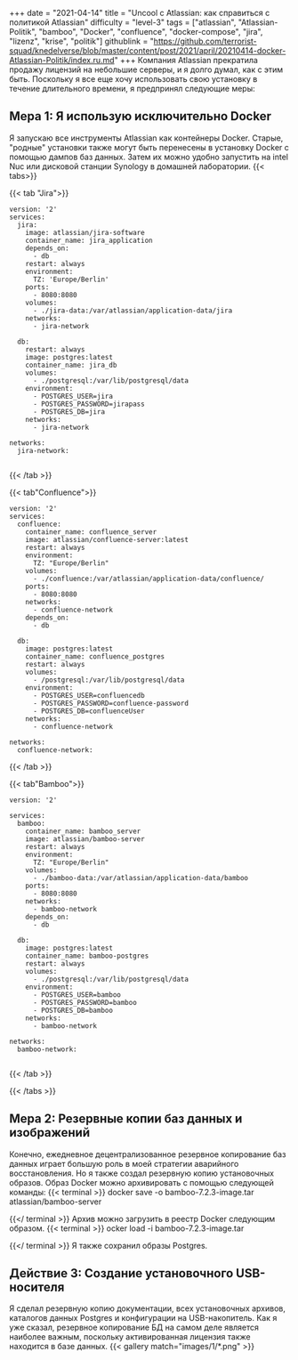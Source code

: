 +++
date = "2021-04-14"
title = "Uncool с Atlassian: как справиться с политикой Atlassian"
difficulty = "level-3"
tags = ["atlassian", "Atlassian-Politik", "bamboo", "Docker", "confluence", "docker-compose", "jira", "lizenz", "krise", "politik"]
githublink = "https://github.com/terrorist-squad/knedelverse/blob/master/content/post/2021/april/20210414-docker-Atlassian-Politik/index.ru.md"
+++
Компания Atlassian прекратила продажу лицензий на небольшие серверы, и я долго думал, как с этим быть. Поскольку я все еще хочу использовать свою установку в течение длительного времени, я предпринял следующие меры:
## Мера 1: Я использую исключительно Docker
Я запускаю все инструменты Atlassian как контейнеры Docker. Старые, "родные" установки также могут быть перенесены в установку Docker с помощью дампов баз данных. Затем их можно удобно запустить на intel Nuc или дисковой станции Synology в домашней лаборатории.
{{< tabs>}}


{{< tab "Jira">}}


```
version: '2'
services:
  jira:
    image: atlassian/jira-software
    container_name: jira_application
    depends_on:
      - db
    restart: always
    environment:
      TZ: 'Europe/Berlin'
    ports:
      - 8080:8080
    volumes:
      - ./jira-data:/var/atlassian/application-data/jira
    networks:
      - jira-network
      
  db:
    restart: always
    image: postgres:latest
    container_name: jira_db
    volumes:
      - ./postgresql:/var/lib/postgresql/data
    environment:
      - POSTGRES_USER=jira
      - POSTGRES_PASSWORD=jirapass
      - POSTGRES_DB=jira
    networks:
      - jira-network

networks:
  jira-network:


```

{{< /tab >}}


{{< tab"Confluence">}}


```
version: '2'
services:
  confluence:
    container_name: confluence_server
    image: atlassian/confluence-server:latest
    restart: always
    environment:
      TZ: "Europe/Berlin"
    volumes:
      - ./confluence:/var/atlassian/application-data/confluence/
    ports:
      - 8080:8080
    networks:
      - confluence-network
    depends_on:
      - db

  db:
    image: postgres:latest
    container_name: confluence_postgres
    restart: always
    volumes:
      - /postgresql:/var/lib/postgresql/data
    environment:
      - POSTGRES_USER=confluencedb
      - POSTGRES_PASSWORD=confluence-password
      - POSTGRES_DB=confluenceUser
    networks:
      - confluence-network

networks:
  confluence-network:

```

{{< /tab >}}


{{< tab"Bamboo">}}


```
version: '2'

services:
  bamboo:
    container_name: bamboo_server
    image: atlassian/bamboo-server
    restart: always
    environment:
      TZ: "Europe/Berlin"
    volumes:
      - ./bamboo-data:/var/atlassian/application-data/bamboo
    ports:
      - 8080:8080
    networks:
      - bamboo-network
    depends_on:
      - db

  db:
    image: postgres:latest
    container_name: bamboo-postgres
    restart: always
    volumes:
      - ./postgresql:/var/lib/postgresql/data
    environment:
      - POSTGRES_USER=bamboo
      - POSTGRES_PASSWORD=bamboo
      - POSTGRES_DB=bamboo
    networks:
      - bamboo-network

networks:
  bamboo-network:


```

{{< /tab >}}


{{< /tabs >}}


## Мера 2: Резервные копии баз данных и изображений
Конечно, ежедневное децентрализованное резервное копирование баз данных играет большую роль в моей стратегии аварийного восстановления. Но я также создал резервную копию установочных образов. Образ Docker можно архивировать с помощью следующей команды:
{{< terminal >}}
docker save -o bamboo-7.2.3-image.tar atlassian/bamboo-server

{{</ terminal >}}
Архив можно загрузить в реестр Docker следующим образом.
{{< terminal >}}
ocker load -i bamboo-7.2.3-image.tar

{{</ terminal >}}
Я также сохранил образы Postgres.
## Действие 3: Создание установочного USB-носителя
Я сделал резервную копию документации, всех установочных архивов, каталогов данных Postgres и конфигурации на USB-накопитель. Как я уже сказал, резервное копирование БД на самом деле является наиболее важным, поскольку активированная лицензия также находится в базе данных.
{{< gallery match="images/1/*.png" >}}

